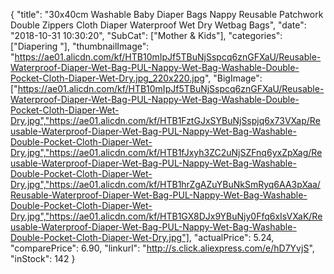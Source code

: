 {
	"title": "30x40cm  Washable Baby Diaper Bags Nappy Reusable  Patchwork Double Zippers Cloth Diaper Waterproof  Wet Dry Wetbag Bags",
	"date": "2018-10-31 10:30:20",
	"SubCat": ["Mother & Kids"],
	"categories": ["Diapering "],
	"thumbnailImage": "https://ae01.alicdn.com/kf/HTB10mIpJf5TBuNjSspcq6znGFXaU/Reusable-Waterproof-Diaper-Wet-Bag-PUL-Nappy-Wet-Bag-Washable-Double-Pocket-Cloth-Diaper-Wet-Dry.jpg_220x220.jpg",
	"BigImage": ["https://ae01.alicdn.com/kf/HTB10mIpJf5TBuNjSspcq6znGFXaU/Reusable-Waterproof-Diaper-Wet-Bag-PUL-Nappy-Wet-Bag-Washable-Double-Pocket-Cloth-Diaper-Wet-Dry.jpg","https://ae01.alicdn.com/kf/HTB1FztGJxSYBuNjSspjq6x73VXap/Reusable-Waterproof-Diaper-Wet-Bag-PUL-Nappy-Wet-Bag-Washable-Double-Pocket-Cloth-Diaper-Wet-Dry.jpg","https://ae01.alicdn.com/kf/HTB1fJxyh3ZC2uNjSZFnq6yxZpXag/Reusable-Waterproof-Diaper-Wet-Bag-PUL-Nappy-Wet-Bag-Washable-Double-Pocket-Cloth-Diaper-Wet-Dry.jpg","https://ae01.alicdn.com/kf/HTB1hrZgAZuYBuNkSmRyq6AA3pXaa/Reusable-Waterproof-Diaper-Wet-Bag-PUL-Nappy-Wet-Bag-Washable-Double-Pocket-Cloth-Diaper-Wet-Dry.jpg","https://ae01.alicdn.com/kf/HTB1GX8DJx9YBuNjy0Ffq6xIsVXaK/Reusable-Waterproof-Diaper-Wet-Bag-PUL-Nappy-Wet-Bag-Washable-Double-Pocket-Cloth-Diaper-Wet-Dry.jpg"],
	"actualPrice": 5.24,
	"comparePrice": 6.90,
	"linkurl": "http://s.click.aliexpress.com/e/hD7YvjS",
	"inStock": 142
}
